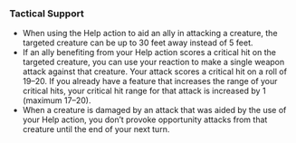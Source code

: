 ### Tactical Support

- When using the Help action to aid an ally in attacking a creature, the targeted creature can be up to 30 feet away instead of 5 feet.
- If an ally benefiting from your Help action scores a critical hit on the targeted creature, you can use your reaction to make a single weapon attack against that creature.
  Your attack scores a critical hit on a roll of 19–20.
  If you already have a feature that increases the range of your critical hits, your critical hit range for that attack is increased by 1 (maximum 17–20).
- When a creature is damaged by an attack that was aided by the use of your Help action, you don’t provoke opportunity attacks from that creature until the end of your next turn.
